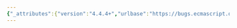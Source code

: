 ```yaml
---
{"_attributes":{"version":"4.4.4+","urlbase":"https://bugs.ecmascript.org/","maintainer":"dherman@mozilla.com"},"bug":{"bug_id":3598,"creation_ts":"2015-01-23 11:13:00 -0800","short_desc":"12.3.5.1 The super Keyword, Runtime Semantics; SuperCall:super Arguments, step 7: \"func\" → \"argList\"","delta_ts":"2015-02-02 18:38:45 -0800","product":"Draft for 6th Edition","component":"editorial issue","version":"Rev 31: January 15, 2015 Draft","rep_platform":"All","op_sys":"All","bug_status":"RESOLVED","resolution":"FIXED","priority":"Normal","bug_severity":"enhancement","everconfirmed":true,"reporter":{"uid":"claude.pache","name":"Claude Pache"},"assigned_to":{"uid":"allen","name":"Allen Wirfs-Brock"},"long_desc":[{"commentid":11608,"comment_count":0,"who":{"uid":"claude.pache","name":"Claude Pache"},"bug_when":"2015-01-23 11:13:19 -0800","thetext":"12.3.5.1 Runtime Semantics (The super Keyword)\nSuperCall: super Arguments (last algorithm of the section)\nStep 7: \n\n    ReturnIfAbrupt(func).\n\nShould be:\n\n    ReturnIfAbrupt(argList)."},{"commentid":11850,"comment_count":1,"who":{"uid":"allen","name":"Allen Wirfs-Brock"},"bug_when":"2015-01-31 16:09:30 -0800","thetext":"fixed in rev32 editor's draft"},{"commentid":11895,"comment_count":2,"who":{"uid":"allen","name":"Allen Wirfs-Brock"},"bug_when":"2015-02-02 18:38:45 -0800","thetext":"fixed in rev32 draft"}]}}
---
```

